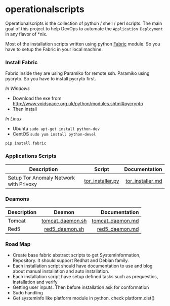 operationalscripts
==================

Operationalscripts is the collection of python / shell / perl scripts. The main goal of this project to help DevOps to automate the `Application Deployment` in any flavor of *nix. 

Most of the installation scripts written using python [Fabric] module. So you have to setup the Fabric in your local machine.

### Install Fabric

Fabric inside they are using Paramiko for remote ssh. Paramiko using pycryto. So you have to install pycryto first. 

_In Windows_

* Download the exe from http://www.voidspace.org.uk/python/modules.shtml#pycrypto
* Then install 

_In Linux_

* Ubuntu `sudo apt-get install python-dev`
* CentOS `sudo yum install python-devel`

```
pip install fabric
```

### Applications Scripts

| Description        | Script           | Documentation  |
| ------------- |:-------------:| -----:|
| Setup Tor Anomaly Network with Privoxy      | [tor_installer.py][tor_installer.py] | [tor_installer.md][tor_installer.md] |


### Deamons

| Description        | Deamon           | Documentation  |
| ------------- |:-------------:| -----:|
| Tomcat      | [tomcat_daemon.sh][tomcat_daemon.sh] | [tomcat_daemon.md][tomcat_daemon.md] |
| Red5      | [red5_daemon.sh][red5_daemon.sh] | [red5_daemon.md][red5_daemon.md] |

### Road Map

* Create base fabric abstract scripts to get SystemInformation, Repository. It should support Redhat and Debian family.
* Each installation script should have documentation to use and blog about manual installation and auto installation. 
* Each installation script have setup defined tasks such as prequestics, installation and verify
* Getting user inputs. Then before installation ask for conformation
* Sudo handling
* Get systeminfo like platform module in python. check platform.dist()



[Fabric]: https://github.com/fabric/fabric/ "Fabric"
[tor_installer.py]: https://github.com/arulrajnet/operationalscripts/blob/master/tools/tor_installer.py "TOR installer"
[tor_installer.md]: https://github.com/arulrajnet/operationalscripts/blob/master/tools/tor_installer.md "TOR Installer Documentation"
[tomcat_daemon.sh]: https://github.com/arulrajnet/operationalscripts/blob/master/daemons/tomcat_daemon.sh "Tomcat Service Deamon"
[tomcat_daemon.md]: https://github.com/arulrajnet/operationalscripts/blob/master/daemons/tomcat_daemon.md "Tomcat Deamon Documentation"
[red5_daemon.sh]: https://github.com/arulrajnet/operationalscripts/blob/master/daemons/red5_daemon.sh "Red5 Service Deamon"
[red5_daemon.md]: https://github.com/arulrajnet/operationalscripts/blob/master/daemons/red5_daemon.md "Red5 Deamon Documentation"